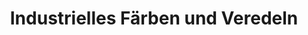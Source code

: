 ---
title: "Industrielles Färben und Veredeln"
url: /dieburg/industrielles-faerben-und-veredeln/
shop: Farben
---
